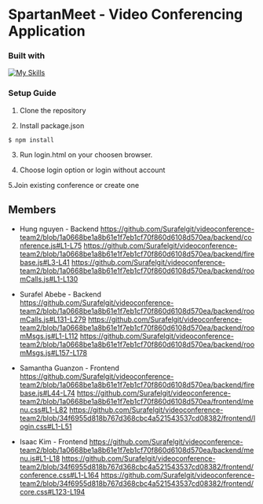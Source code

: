 # SpartanMeet - Video Conferencing Application


### Built with

[![My Skills](https://skillicons.dev/icons?i=js,html,css)](https://skillicons.dev)

### Setup Guide

1. Clone the repository 

2. Install package.json
```
$ npm install
```

3. Run login.html on your choosen browser.

4. Choose login option or login without account

5.Join existing conference or create one

## Members
- Hung nguyen - Backend 
      https://github.com/Surafelgit/videoconference-team2/blob/1a0668be1a8b61e1f7eb1cf70f860d6108d570ea/backend/conference.js#L1-L75
      https://github.com/Surafelgit/videoconference-team2/blob/1a0668be1a8b61e1f7eb1cf70f860d6108d570ea/backend/firebase.js#L3-L41
      https://github.com/Surafelgit/videoconference-team2/blob/1a0668be1a8b61e1f7eb1cf70f860d6108d570ea/backend/roomCalls.js#L1-L130
- Surafel Abebe - Backend
      https://github.com/Surafelgit/videoconference-team2/blob/1a0668be1a8b61e1f7eb1cf70f860d6108d570ea/backend/roomCalls.js#L131-L279
      https://github.com/Surafelgit/videoconference-team2/blob/1a0668be1a8b61e1f7eb1cf70f860d6108d570ea/backend/roomMsgs.js#L1-L112
      https://github.com/Surafelgit/videoconference-team2/blob/1a0668be1a8b61e1f7eb1cf70f860d6108d570ea/backend/roomMsgs.js#L157-L178
     
- Samantha Guanzon - Frontend
      https://github.com/Surafelgit/videoconference-team2/blob/1a0668be1a8b61e1f7eb1cf70f860d6108d570ea/backend/firebase.js#L44-L74
      https://github.com/Surafelgit/videoconference-team2/blob/1a0668be1a8b61e1f7eb1cf70f860d6108d570ea/frontend/menu.css#L1-L82
      https://github.com/Surafelgit/videoconference-team2/blob/34f6955d818b767d368cbc4a521543537cd08382/frontend/login.css#L1-L51
- Isaac Kim - Frontend
      https://github.com/Surafelgit/videoconference-team2/blob/1a0668be1a8b61e1f7eb1cf70f860d6108d570ea/backend/menu.js#L1-L18
      https://github.com/Surafelgit/videoconference-team2/blob/34f6955d818b767d368cbc4a521543537cd08382/frontend/conference.css#L1-L164
      https://github.com/Surafelgit/videoconference-team2/blob/34f6955d818b767d368cbc4a521543537cd08382/frontend/core.css#L123-L194
     

<!-- MARKDOWN LINKS & IMAGES -->
<!-- https://www.markdownguide.org/basic-syntax/#reference-style-links -->



